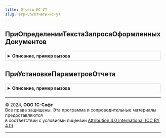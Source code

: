 ```yaml
---
title: Отчеты ИС УТ
slug: erp-uh/отчеты-ис-ут
---
```



## ПриОпределенииТекстаЗапросаОформленныхДокументов
<details style="margin: 1em 0; padding: 0.5em; border: 1px solid #ccc; border-radius: 6px;">

<summary style="font-weight: bold; cursor: pointer;">Описание, пример вызова</summary>

```bsl

// Процедура предназначена для переопределения отчетов о расхождений ИС МП, ЕГАИС, Ветис, Зерно и Сатурн
//  для учета прикладных документов.
//
// Параметры:
//  ТекстЗапроса - Строка - Текст запроса для подмены переопределяемой части отчета
//  ОтчетОбъект  - ОбъектМетаданныхОтчет - дорабатываемый отчет
Процедура ПриОпределенииТекстаЗапросаОформленныхДокументов(ТекстЗапроса, ОтчетОбъект) Экспорт
```

Пример вызова
```bsl
ОтчетыИСУТ.ПриОпределенииТекстаЗапросаОформленныхДокументов(ТекстЗапроса, ОтчетОбъект) 
```
</details>

## ПриУстановкеПараметровОтчета
<details style="margin: 1em 0; padding: 0.5em; border: 1px solid #ccc; border-radius: 6px;">

<summary style="font-weight: bold; cursor: pointer;">Описание, пример вызова</summary>

```bsl

// Процедура предназначена для переопределения параметров отчетов о расхождений ИС МП, ЕГАИС, Ветис, Зерно и Сатурн
//  для учета прикладных документов.
//
// Параметры:
//  ОтчетОбъект  - ОбъектМетаданныхОтчет - дорабатываемый отчет
Процедура ПриУстановкеПараметровОтчета(ОтчетОбъект) Экспорт
```

Пример вызова
```bsl
ОтчетыИСУТ.ПриУстановкеПараметровОтчета(ОтчетОбъект) 
```
</details>

---

© 2024, **ООО 1С-Софт**  
Все права защищены. Эта программа и сопроводительные материалы предоставляются  
в соответствии с условиями лицензии [Attribution 4.0 International (CC BY 4.0)](https://creativecommons.org/licenses/by/4.0/legalcode).

---
